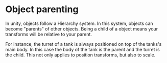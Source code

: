 # Object parenting

In unity, objects follow a Hierarchy system. In this system, objects can become "parents" of other objects. Being a child of a object means your transforms will be relative to your parent.

For instance, the turret of a tank is always positioned on top of the tanks's main body. In this case the body of the tank is the parent and the turret is the child. This not only applies to position transforms, but also to scale.
